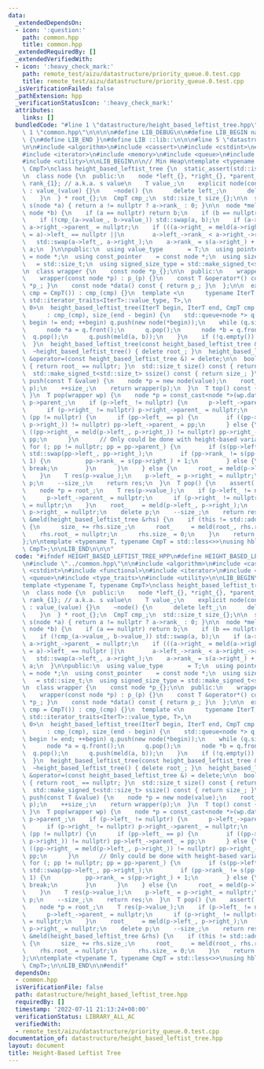```yaml
---
data:
  _extendedDependsOn:
  - icon: ':question:'
    path: common.hpp
    title: common.hpp
  _extendedRequiredBy: []
  _extendedVerifiedWith:
  - icon: ':heavy_check_mark:'
    path: remote_test/aizu/datastructure/priority_queue.0.test.cpp
    title: remote_test/aizu/datastructure/priority_queue.0.test.cpp
  _isVerificationFailed: false
  _pathExtension: hpp
  _verificationStatusIcon: ':heavy_check_mark:'
  attributes:
    links: []
  bundledCode: "#line 1 \"datastructure/height_based_leftist_tree.hpp\"\n\n\n\n#line\
    \ 1 \"common.hpp\"\n\n\n\n#define LIB_DEBUG\n\n#define LIB_BEGIN namespace lib\
    \ {\n#define LIB_END }\n#define LIB ::lib::\n\n\n#line 5 \"datastructure/height_based_leftist_tree.hpp\"\
    \n\n#include <algorithm>\n#include <cassert>\n#include <cstdint>\n#include <functional>\n\
    #include <iterator>\n#include <memory>\n#include <queue>\n#include <type_traits>\n\
    #include <utility>\n\nLIB_BEGIN\n\n// Min Heap\ntemplate <typename T, typename\
    \ CmpT>\nclass height_based_leftist_tree {\n  static_assert(std::is_copy_constructible_v<T>);\n\
    \n  class node {\n  public:\n    node *left_{}, *right_{}, *parent_{};\n    int\
    \ rank_{1}; // a.k.a. s value\n    T value_;\n    explicit node(const T &value)\
    \ : value_(value) {}\n    ~node() {\n      delete left_;\n      delete right_;\n\
    \    }\n  } * root_{};\n  CmpT cmp_;\n  std::size_t size_{};\n\n  static std::size_t\
    \ s(node *a) { return a != nullptr ? a->rank_ : 0; }\n\n  node *meld(node *a,\
    \ node *b) {\n    if (a == nullptr) return b;\n    if (b == nullptr) return a;\n\
    \    if (!cmp_(a->value_, b->value_)) std::swap(a, b);\n    if (a->right_ != nullptr)\
    \ a->right_->parent_ = nullptr;\n    if (((a->right_ = meld(a->right_, b))->parent_\
    \ = a)->left_ == nullptr ||\n        a->left_->rank_ < a->right_->rank_)\n   \
    \   std::swap(a->left_, a->right_);\n    a->rank_ = s(a->right_) + 1;\n    return\
    \ a;\n  }\n\npublic:\n  using value_type       = T;\n  using pointer         \
    \ = node *;\n  using const_pointer    = const node *;\n  using size_type     \
    \   = std::size_t;\n  using signed_size_type = std::make_signed_t<std::size_t>;\n\
    \n  class wrapper {\n    const node *p_{};\n\n  public:\n    wrapper() = default;\n\
    \    wrapper(const node *p) : p_(p) {}\n    const T &operator*() const { return\
    \ *p_; }\n    const node *data() const { return p_; }\n  };\n\n  explicit height_based_leftist_tree(CmpT\
    \ cmp = CmpT()) : cmp_(cmp) {}\n  template <\n      typename IterT,\n      std::enable_if_t<std::is_convertible_v<typename\
    \ std::iterator_traits<IterT>::value_type, T>,\n                       int> =\
    \ 0>\n  height_based_leftist_tree(IterT begin, IterT end, CmpT cmp = CmpT())\n\
    \      : cmp_(cmp), size_(end - begin) {\n    std::queue<node *> q;\n    for (;\
    \ begin != end; ++begin) q.push(new node(*begin));\n    while (q.size() > 1) {\n\
    \      node *a = q.front();\n      q.pop();\n      node *b = q.front();\n    \
    \  q.pop();\n      q.push(meld(a, b));\n    }\n    if (!q.empty()) root_ = q.front();\n\
    \  }\n  height_based_leftist_tree(const height_based_leftist_tree &) = delete;\n\
    \  ~height_based_leftist_tree() { delete root_; }\n  height_based_leftist_tree\
    \ &operator=(const height_based_leftist_tree &) = delete;\n\n  bool empty() const\
    \ { return root_ == nullptr; }\n  std::size_t size() const { return size_; }\n\
    \  std::make_signed_t<std::size_t> ssize() const { return size_; }\n  wrapper\
    \ push(const T &value) {\n    node *p = new node(value);\n    root_   = meld(root_,\
    \ p);\n    ++size_;\n    return wrapper(p);\n  }\n  T top() const { return root_->value_;\
    \ }\n  T pop(wrapper wp) {\n    node *p = const_cast<node *>(wp.data()), *pp =\
    \ p->parent_;\n    if (p->left_ != nullptr) {\n      p->left_->parent_ = nullptr;\n\
    \      if (p->right_ != nullptr) p->right_->parent_ = nullptr;\n    }\n    if\
    \ (pp != nullptr) {\n      if (pp->left_ == p) {\n        if ((pp->left_ = meld(p->left_,\
    \ p->right_)) != nullptr) pp->left_->parent_ = pp;\n      } else {\n        if\
    \ ((pp->right_ = meld(p->left_, p->right_)) != nullptr) pp->right_->parent_ =\
    \ pp;\n      }\n      // Only could be done with height-based variant?\n     \
    \ for (; pp != nullptr; pp = pp->parent_) {\n        if (s(pp->left_) < s(pp->right_))\
    \ std::swap(pp->left_, pp->right_);\n        if (pp->rank_ != s(pp->right_) +\
    \ 1) {\n          pp->rank_ = s(pp->right_) + 1;\n        } else {\n         \
    \ break;\n        }\n      }\n    } else {\n      root_ = meld(p->left_, p->right_);\n\
    \    }\n    T res(p->value_);\n    p->left_ = p->right_ = nullptr;\n    delete\
    \ p;\n    --size_;\n    return res;\n  }\n  T pop() {\n    assert(!empty());\n\
    \    node *p = root_;\n    T res(p->value_);\n    if (p->left_ != nullptr) {\n\
    \      p->left_->parent_ = nullptr;\n      if (p->right_ != nullptr) p->right_->parent_\
    \ = nullptr;\n    }\n    root_    = meld(p->left_, p->right_);\n    p->left_ =\
    \ p->right_ = nullptr;\n    delete p;\n    --size_;\n    return res;\n  }\n  height_based_leftist_tree\
    \ &meld(height_based_leftist_tree &rhs) {\n    if (this != std::addressof(rhs))\
    \ {\n      size_ += rhs.size_;\n      root_     = meld(root_, rhs.root_);\n  \
    \    rhs.root_ = nullptr;\n      rhs.size_ = 0;\n    }\n    return *this;\n  }\n\
    };\n\ntemplate <typename T, typename CmpT = std::less<>>\nusing hblt = height_based_leftist_tree<T,\
    \ CmpT>;\n\nLIB_END\n\n\n"
  code: "#ifndef HEIGHT_BASED_LEFTIST_TREE_HPP\n#define HEIGHT_BASED_LEFTIST_TREE_HPP\n\
    \n#include \"../common.hpp\"\n\n#include <algorithm>\n#include <cassert>\n#include\
    \ <cstdint>\n#include <functional>\n#include <iterator>\n#include <memory>\n#include\
    \ <queue>\n#include <type_traits>\n#include <utility>\n\nLIB_BEGIN\n\n// Min Heap\n\
    template <typename T, typename CmpT>\nclass height_based_leftist_tree {\n  static_assert(std::is_copy_constructible_v<T>);\n\
    \n  class node {\n  public:\n    node *left_{}, *right_{}, *parent_{};\n    int\
    \ rank_{1}; // a.k.a. s value\n    T value_;\n    explicit node(const T &value)\
    \ : value_(value) {}\n    ~node() {\n      delete left_;\n      delete right_;\n\
    \    }\n  } * root_{};\n  CmpT cmp_;\n  std::size_t size_{};\n\n  static std::size_t\
    \ s(node *a) { return a != nullptr ? a->rank_ : 0; }\n\n  node *meld(node *a,\
    \ node *b) {\n    if (a == nullptr) return b;\n    if (b == nullptr) return a;\n\
    \    if (!cmp_(a->value_, b->value_)) std::swap(a, b);\n    if (a->right_ != nullptr)\
    \ a->right_->parent_ = nullptr;\n    if (((a->right_ = meld(a->right_, b))->parent_\
    \ = a)->left_ == nullptr ||\n        a->left_->rank_ < a->right_->rank_)\n   \
    \   std::swap(a->left_, a->right_);\n    a->rank_ = s(a->right_) + 1;\n    return\
    \ a;\n  }\n\npublic:\n  using value_type       = T;\n  using pointer         \
    \ = node *;\n  using const_pointer    = const node *;\n  using size_type     \
    \   = std::size_t;\n  using signed_size_type = std::make_signed_t<std::size_t>;\n\
    \n  class wrapper {\n    const node *p_{};\n\n  public:\n    wrapper() = default;\n\
    \    wrapper(const node *p) : p_(p) {}\n    const T &operator*() const { return\
    \ *p_; }\n    const node *data() const { return p_; }\n  };\n\n  explicit height_based_leftist_tree(CmpT\
    \ cmp = CmpT()) : cmp_(cmp) {}\n  template <\n      typename IterT,\n      std::enable_if_t<std::is_convertible_v<typename\
    \ std::iterator_traits<IterT>::value_type, T>,\n                       int> =\
    \ 0>\n  height_based_leftist_tree(IterT begin, IterT end, CmpT cmp = CmpT())\n\
    \      : cmp_(cmp), size_(end - begin) {\n    std::queue<node *> q;\n    for (;\
    \ begin != end; ++begin) q.push(new node(*begin));\n    while (q.size() > 1) {\n\
    \      node *a = q.front();\n      q.pop();\n      node *b = q.front();\n    \
    \  q.pop();\n      q.push(meld(a, b));\n    }\n    if (!q.empty()) root_ = q.front();\n\
    \  }\n  height_based_leftist_tree(const height_based_leftist_tree &) = delete;\n\
    \  ~height_based_leftist_tree() { delete root_; }\n  height_based_leftist_tree\
    \ &operator=(const height_based_leftist_tree &) = delete;\n\n  bool empty() const\
    \ { return root_ == nullptr; }\n  std::size_t size() const { return size_; }\n\
    \  std::make_signed_t<std::size_t> ssize() const { return size_; }\n  wrapper\
    \ push(const T &value) {\n    node *p = new node(value);\n    root_   = meld(root_,\
    \ p);\n    ++size_;\n    return wrapper(p);\n  }\n  T top() const { return root_->value_;\
    \ }\n  T pop(wrapper wp) {\n    node *p = const_cast<node *>(wp.data()), *pp =\
    \ p->parent_;\n    if (p->left_ != nullptr) {\n      p->left_->parent_ = nullptr;\n\
    \      if (p->right_ != nullptr) p->right_->parent_ = nullptr;\n    }\n    if\
    \ (pp != nullptr) {\n      if (pp->left_ == p) {\n        if ((pp->left_ = meld(p->left_,\
    \ p->right_)) != nullptr) pp->left_->parent_ = pp;\n      } else {\n        if\
    \ ((pp->right_ = meld(p->left_, p->right_)) != nullptr) pp->right_->parent_ =\
    \ pp;\n      }\n      // Only could be done with height-based variant?\n     \
    \ for (; pp != nullptr; pp = pp->parent_) {\n        if (s(pp->left_) < s(pp->right_))\
    \ std::swap(pp->left_, pp->right_);\n        if (pp->rank_ != s(pp->right_) +\
    \ 1) {\n          pp->rank_ = s(pp->right_) + 1;\n        } else {\n         \
    \ break;\n        }\n      }\n    } else {\n      root_ = meld(p->left_, p->right_);\n\
    \    }\n    T res(p->value_);\n    p->left_ = p->right_ = nullptr;\n    delete\
    \ p;\n    --size_;\n    return res;\n  }\n  T pop() {\n    assert(!empty());\n\
    \    node *p = root_;\n    T res(p->value_);\n    if (p->left_ != nullptr) {\n\
    \      p->left_->parent_ = nullptr;\n      if (p->right_ != nullptr) p->right_->parent_\
    \ = nullptr;\n    }\n    root_    = meld(p->left_, p->right_);\n    p->left_ =\
    \ p->right_ = nullptr;\n    delete p;\n    --size_;\n    return res;\n  }\n  height_based_leftist_tree\
    \ &meld(height_based_leftist_tree &rhs) {\n    if (this != std::addressof(rhs))\
    \ {\n      size_ += rhs.size_;\n      root_     = meld(root_, rhs.root_);\n  \
    \    rhs.root_ = nullptr;\n      rhs.size_ = 0;\n    }\n    return *this;\n  }\n\
    };\n\ntemplate <typename T, typename CmpT = std::less<>>\nusing hblt = height_based_leftist_tree<T,\
    \ CmpT>;\n\nLIB_END\n\n#endif"
  dependsOn:
  - common.hpp
  isVerificationFile: false
  path: datastructure/height_based_leftist_tree.hpp
  requiredBy: []
  timestamp: '2022-07-11 21:13:24+08:00'
  verificationStatus: LIBRARY_ALL_AC
  verifiedWith:
  - remote_test/aizu/datastructure/priority_queue.0.test.cpp
documentation_of: datastructure/height_based_leftist_tree.hpp
layout: document
title: Height-Based Leftist Tree
---
```


